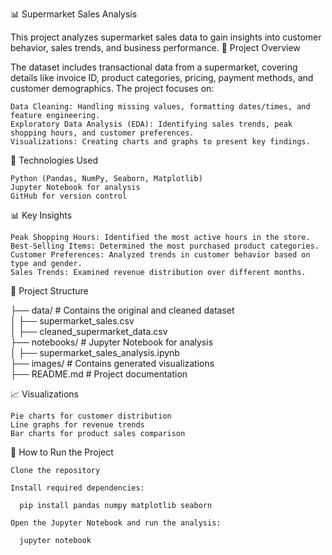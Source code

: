 📊 Supermarket Sales Analysis

This project analyzes supermarket sales data to gain insights into customer behavior, sales trends, and business performance.
📂 Project Overview

The dataset includes transactional data from a supermarket, covering details like invoice ID, product categories, pricing, payment methods, and customer demographics. The project focuses on:

    Data Cleaning: Handling missing values, formatting dates/times, and feature engineering.
    Exploratory Data Analysis (EDA): Identifying sales trends, peak shopping hours, and customer preferences.
    Visualizations: Creating charts and graphs to present key findings.

🔧 Technologies Used

    Python (Pandas, NumPy, Seaborn, Matplotlib)
    Jupyter Notebook for analysis
    GitHub for version control

📊 Key Insights

    Peak Shopping Hours: Identified the most active hours in the store.
    Best-Selling Items: Determined the most purchased product categories.
    Customer Preferences: Analyzed trends in customer behavior based on type and gender.
    Sales Trends: Examined revenue distribution over different months.

📁 Project Structure

├── data/                     # Contains the original and cleaned dataset  
│   ├── supermarket_sales.csv  
│   ├── cleaned_supermarket_data.csv  
├── notebooks/                 # Jupyter Notebook for analysis  
│   ├── supermarket_sales_analysis.ipynb  
├── images/                    # Contains generated visualizations  
├── README.md                  # Project documentation  

📈 Visualizations

    Pie charts for customer distribution
    Line graphs for revenue trends
    Bar charts for product sales comparison

🚀 How to Run the Project

    Clone the repository

    Install required dependencies:

      pip install pandas numpy matplotlib seaborn  

    Open the Jupyter Notebook and run the analysis:

      jupyter notebook  

